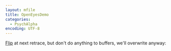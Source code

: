 ```yaml
---
layout: mfile
title: OpenEyesDemo
categories:
  - PsychAlpha
encoding: UTF-8
---
```


[Flip](/docs/Flip) at next retrace, but don't do anything to buffers, we'll
overwrite anyway: